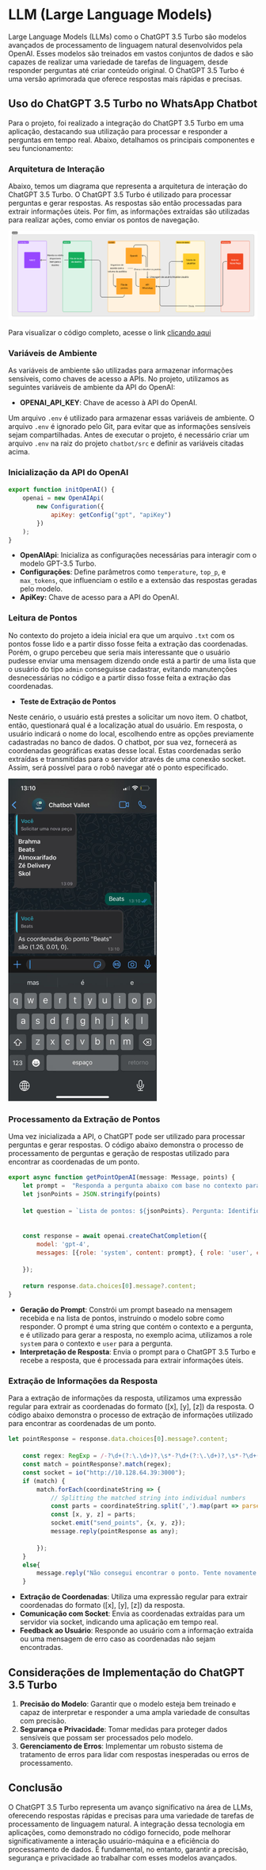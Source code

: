 # LLM (Large Language Models)

Large Language Models (LLMs) como o ChatGPT 3.5 Turbo são modelos avançados de processamento de linguagem natural desenvolvidos pela OpenAI. Esses modelos são treinados em vastos conjuntos de dados e são capazes de realizar uma variedade de tarefas de linguagem, desde responder perguntas até criar conteúdo original. O ChatGPT 3.5 Turbo é uma versão aprimorada que oferece respostas mais rápidas e precisas.

## Uso do ChatGPT 3.5 Turbo no WhatsApp Chatbot

Para o projeto, foi realizado a integração do ChatGPT 3.5 Turbo em uma aplicação, destacando sua utilização para processar e responder a perguntas em tempo real. Abaixo, detalhamos os principais componentes e seu funcionamento:

### Arquitetura de Interação
Abaixo, temos um diagrama que representa a arquitetura de interação do ChatGPT 3.5 Turbo. O ChatGPT 3.5 Turbo é utilizado para processar perguntas e gerar respostas. As respostas são então processadas para extrair informações úteis. Por fim, as informações extraídas são utilizadas para realizar ações, como enviar os pontos de navegação.

![Alt text](../../static/img/intera%C3%A7%C3%A3o-llm.png)

Para visualizar o código completo, acesse o link [clicando aqui](https://www.figma.com/file/R1cXWtvZTLOK0pDjtq5X8u/Diagrama-de-Integra%C3%A7%C3%A3o?type=whiteboard&node-id=0%3A3&t=NZqYKvnWQQvhXTcd-1)

### Variáveis de Ambiente
As variáveis de ambiente são utilizadas para armazenar informações sensíveis, como chaves de acesso a APIs. No projeto, utilizamos as seguintes variáveis de ambiente da API do OpenAI:

- **OPENAI_API_KEY**: Chave de acesso à API do OpenAI.

Um arquivo `.env` é utilizado para armazenar essas variáveis de ambiente. O arquivo `.env` é ignorado pelo Git, para evitar que as informações sensíveis sejam compartilhadas. Antes de executar o projeto, é necessário criar um arquivo `.env` na raiz do projeto `chatbot/src` e definir as variáveis citadas acima.

### Inicialização da API do OpenAI

```javascript
export function initOpenAI() {
	openai = new OpenAIApi(
		new Configuration({
			apiKey: getConfig("gpt", "apiKey")
		})
	);
}
```

- **OpenAIApi**: Inicializa as configurações necessárias para interagir com o modelo GPT-3.5 Turbo.
- **Configurações**: Define parâmetros como `temperature`, `top_p`, e `max_tokens`, que influenciam o estilo e a extensão das respostas geradas pelo modelo.
- **ApiKey:** Chave de acesso para a API do OpenAI.

### Leitura de Pontos

No contexto do projeto a ideia inicial era que um arquivo `.txt` com os pontos fosse lido e a partir disso fosse feita a extração das coordenadas. Porém, o grupo percebeu que seria mais interessante que o usuário pudesse enviar uma mensagem dizendo onde está a partir de uma lista que o usuário do tipo `admin` conseguisse cadastrar, evitando manutenções desnecessárias no código e a partir disso fosse feita a extração das coordenadas.

- **Teste de Extração de Pontos**

Neste cenário, o usuário está prestes a solicitar um novo item. O chatbot, então, questionará qual é a localização atual do usuário. Em resposta, o usuário indicará o nome do local, escolhendo entre as opções previamente cadastradas no banco de dados. O chatbot, por sua vez, fornecerá as coordenadas geográficas exatas desse local. Estas coordenadas serão extraídas e transmitidas para o servidor através de uma conexão socket. Assim, será possível para o robô navegar até o ponto especificado.

<p align="center" display="flex" width="300">

![Alt text](../../static/img/extra%C3%A7%C3%A3o-pontos.jpg)

</p>

### Processamento da Extração de Pontos

Uma vez inicializada a API, o ChatGPT pode ser utilizado para processar perguntas e gerar respostas. O código abaixo demonstra o processo de processamento de perguntas e geração de respostas utilizado para encontrar as coordenadas de um ponto.

```javascript
export async function getPointOpenAI(message: Message, points) {
	let prompt =  "Responda a pergunta abaixo com base no contexto para encontrar as coordenadas do lugar. Fique atento para possíveis variações no nome quando o usuário perguntar.Sempre responda na língua que o usuário se comunicar. Sempre dê as coordenadas no formato ([x], [y], [z])"
	let jsonPoints = JSON.stringify(points)
	
	let question = `Lista de pontos: ${jsonPoints}. Pergunta: Identifique a responsta do usuário com base na lista de pontos Resposta: ${message.body} e depois coloque as coordenadas do ponto em formato de float.`


	const response = await openai.createChatCompletion({
		model: 'gpt-4',
    	messages: [{role: 'system', content: prompt}, { role: 'user', content: question } ],

	});

    return response.data.choices[0].message?.content;
}
```

- **Geração do Prompt**: Constrói um prompt baseado na mensagem recebida e na lista de pontos, instruindo o modelo sobre como responder. O prompt é uma string que contém o contexto e a pergunta, e é utilizado para gerar a resposta, no exemplo acima, utilizamos a role `system` para o contexto e `user` para a pergunta.
- **Interpretação de Resposta**: Envia o prompt para o ChatGPT 3.5 Turbo e recebe a resposta, que é processada para extrair informações úteis.

### Extração de Informações da Resposta

Para a extração de informações da resposta, utilizamos uma expressão regular para extrair as coordenadas do formato ([x], [y], [z]) da resposta. O código abaixo demonstra o processo de extração de informações utilizado para encontrar as coordenadas de um ponto.

```javascript
let pointResponse = response.data.choices[0].message?.content;

	const regex: RegExp = /-?\d+(?:\.\d+)?,\s*-?\d+(?:\.\d+)?,\s*-?\d+(?:\.\d+)?/gi;
    const match = pointResponse?.match(regex);
	const socket = io("http://10.128.64.39:3000");
    if (match) {
		match.forEach(coordinateString => {
			// Splitting the matched string into individual numbers
			const parts = coordinateString.split(',').map(part => parseFloat(part.trim()));
			const [x, y, z] = parts;
			socket.emit("send_points", {x, y, z});
			message.reply(pointResponse as any);

		});
    }
	else{
		message.reply("Não consegui encontrar o ponto. Tente novamente.")
	}
```

- **Extração de Coordenadas**: Utiliza uma expressão regular para extrair coordenadas do formato ([x], [y], [z]) da resposta.
- **Comunicação com Socket**: Envia as coordenadas extraídas para um servidor via socket, indicando uma aplicação em tempo real.
- **Feedback ao Usuário**: Responde ao usuário com a informação extraída ou uma mensagem de erro caso as coordenadas não sejam encontradas.

## Considerações de Implementação do ChatGPT 3.5 Turbo

1. **Precisão do Modelo**: Garantir que o modelo esteja bem treinado e capaz de interpretar e responder a uma ampla variedade de consultas com precisão.
2. **Segurança e Privacidade**: Tomar medidas para proteger dados sensíveis que possam ser processados pelo modelo.
3. **Gerenciamento de Erros**: Implementar um robusto sistema de tratamento de erros para lidar com respostas inesperadas ou erros de processamento.

## Conclusão

O ChatGPT 3.5 Turbo representa um avanço significativo na área de LLMs, oferecendo respostas rápidas e precisas para uma variedade de tarefas de processamento de linguagem natural. A integração dessa tecnologia em aplicações, como demonstrado no código fornecido, pode melhorar significativamente a interação usuário-máquina e a eficiência do processamento de dados. É fundamental, no entanto, garantir a precisão, segurança e privacidade ao trabalhar com esses modelos avançados.

